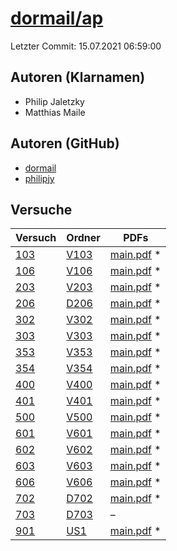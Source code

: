 # [dormail/ap](https://github.com/dormail/ap)

Letzter Commit: 15.07.2021 06:59:00

## Autoren (Klarnamen)
- Philip Jaletzky
- Matthias Maile

## Autoren (GitHub)
- [dormail](https://github.com/dormail)
- [philipjy](https://github.com/philipjy)

## Versuche

|        Versuch         |                       Ordner                       |                                                                      PDFs                                                                       |
|------------------------|----------------------------------------------------|-------------------------------------------------------------------------------------------------------------------------------------------------|
|[103](../../versuch/103)|[V103](https://github.com/dormail/ap/tree/main/V103)|[main.pdf](https://docs.google.com/viewer?url=https://raw.githubusercontent.com/NicoWeio/awesome-ap-pdfs/main/dormail%E2%88%95ap/103/main.pdf) \*|
|[106](../../versuch/106)|[V106](https://github.com/dormail/ap/tree/main/V106)|[main.pdf](https://docs.google.com/viewer?url=https://raw.githubusercontent.com/NicoWeio/awesome-ap-pdfs/main/dormail%E2%88%95ap/106/main.pdf) \*|
|[203](../../versuch/203)|[V203](https://github.com/dormail/ap/tree/main/V203)|[main.pdf](https://docs.google.com/viewer?url=https://raw.githubusercontent.com/NicoWeio/awesome-ap-pdfs/main/dormail%E2%88%95ap/203/main.pdf) \*|
|[206](../../versuch/206)|[D206](https://github.com/dormail/ap/tree/main/D206)|[main.pdf](https://docs.google.com/viewer?url=https://raw.githubusercontent.com/NicoWeio/awesome-ap-pdfs/main/dormail%E2%88%95ap/206/main.pdf) \*|
|[302](../../versuch/302)|[V302](https://github.com/dormail/ap/tree/main/V302)|[main.pdf](https://docs.google.com/viewer?url=https://raw.githubusercontent.com/NicoWeio/awesome-ap-pdfs/main/dormail%E2%88%95ap/302/main.pdf) \*|
|[303](../../versuch/303)|[V303](https://github.com/dormail/ap/tree/main/V303)|[main.pdf](https://docs.google.com/viewer?url=https://raw.githubusercontent.com/NicoWeio/awesome-ap-pdfs/main/dormail%E2%88%95ap/303/main.pdf) \*|
|[353](../../versuch/353)|[V353](https://github.com/dormail/ap/tree/main/V353)|[main.pdf](https://docs.google.com/viewer?url=https://raw.githubusercontent.com/NicoWeio/awesome-ap-pdfs/main/dormail%E2%88%95ap/353/main.pdf) \*|
|[354](../../versuch/354)|[V354](https://github.com/dormail/ap/tree/main/V354)|[main.pdf](https://docs.google.com/viewer?url=https://raw.githubusercontent.com/NicoWeio/awesome-ap-pdfs/main/dormail%E2%88%95ap/354/main.pdf) \*|
|[400](../../versuch/400)|[V400](https://github.com/dormail/ap/tree/main/V400)|[main.pdf](https://docs.google.com/viewer?url=https://raw.githubusercontent.com/NicoWeio/awesome-ap-pdfs/main/dormail%E2%88%95ap/400/main.pdf) \*|
|[401](../../versuch/401)|[V401](https://github.com/dormail/ap/tree/main/V401)|[main.pdf](https://docs.google.com/viewer?url=https://raw.githubusercontent.com/NicoWeio/awesome-ap-pdfs/main/dormail%E2%88%95ap/401/main.pdf) \*|
|[500](../../versuch/500)|[V500](https://github.com/dormail/ap/tree/main/V500)|[main.pdf](https://docs.google.com/viewer?url=https://raw.githubusercontent.com/NicoWeio/awesome-ap-pdfs/main/dormail%E2%88%95ap/500/main.pdf) \*|
|[601](../../versuch/601)|[V601](https://github.com/dormail/ap/tree/main/V601)|[main.pdf](https://docs.google.com/viewer?url=https://raw.githubusercontent.com/NicoWeio/awesome-ap-pdfs/main/dormail%E2%88%95ap/601/main.pdf) \*|
|[602](../../versuch/602)|[V602](https://github.com/dormail/ap/tree/main/V602)|[main.pdf](https://docs.google.com/viewer?url=https://raw.githubusercontent.com/NicoWeio/awesome-ap-pdfs/main/dormail%E2%88%95ap/602/main.pdf) \*|
|[603](../../versuch/603)|[V603](https://github.com/dormail/ap/tree/main/V603)|[main.pdf](https://docs.google.com/viewer?url=https://raw.githubusercontent.com/NicoWeio/awesome-ap-pdfs/main/dormail%E2%88%95ap/603/main.pdf) \*|
|[606](../../versuch/606)|[V606](https://github.com/dormail/ap/tree/main/V606)|[main.pdf](https://docs.google.com/viewer?url=https://raw.githubusercontent.com/NicoWeio/awesome-ap-pdfs/main/dormail%E2%88%95ap/606/main.pdf) \*|
|[702](../../versuch/702)|[D702](https://github.com/dormail/ap/tree/main/D702)|[main.pdf](https://docs.google.com/viewer?url=https://raw.githubusercontent.com/NicoWeio/awesome-ap-pdfs/main/dormail%E2%88%95ap/702/main.pdf) \*|
|[703](../../versuch/703)|[D703](https://github.com/dormail/ap/tree/main/D703)|–                                                                                                                                                |
|[901](../../versuch/901)|[US1](https://github.com/dormail/ap/tree/main/US1)  |[main.pdf](https://docs.google.com/viewer?url=https://raw.githubusercontent.com/NicoWeio/awesome-ap-pdfs/main/dormail%E2%88%95ap/901/main.pdf) \*|
